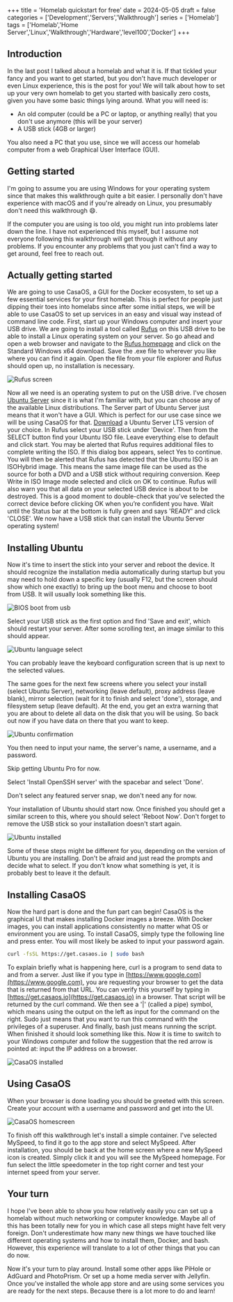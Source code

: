+++
title = 'Homelab quickstart for free'
date = 2024-05-05
draft = false
categories = ['Development','Servers','Walkthrough']
series = ['Homelab']
tags = ['Homelab','Home Server','Linux','Walkthrough','Hardware','level100','Docker']
+++

## Introduction

In the last post I talked about a homelab and what it is.
If that tickled your fancy and you want to get started, but you don't have much developer or even Linux experience, this is the post for you!
We will talk about how to set up your very own homelab to get you started with basically zero costs, given you have some basic things lying around.
What you will need is:

* An old computer (could be a PC or laptop, or anything really) that you don't use anymore (this will be your server)
* A USB stick (4GB or larger)

You also need a PC that you use, since we will access our homelab computer from a web Graphical User Interface (GUI).

## Getting started

I'm going to assume you are using Windows for your operating system since that makes this walkthrough quite a bit easier.
I personally don't have experience with macOS and if you're already on Linux, you presumably don't need this walkthrough :smile:.

If the computer you are using is too old, you might run into problems later down the line.
I have not experienced this myself, but I assume not everyone following this walkthrough will get through it without any problems.
If you encounter any problems that you just can't find a way to get around, feel free to reach out.

## Actually getting started

We are going to use CasaOS, a GUI for the Docker ecosystem, to set up a few essential services for your first homelab.
This is perfect for people just dipping their toes into homelabs since after some initial steps, we will be able to use CasaOS to set up services in an easy and visual way instead of command line code.
First, start up your Windows computer and insert your USB drive.
We are going to install a tool called [Rufus](https://rufus.ie/en/) on this USB drive to be able to install a Linux operating system on your server.
So go ahead and open a web browser and navigate to the [Rufus homepage](https://rufus.ie/en/) and click on the Standard Windows x64 download.
Save the .exe file to wherever you like where you can find it again.
Open the file from your file explorer and Rufus should open up, no installation is necessary.

![Rufus screen](/images/homelab-quickstart/rufus.png)

Now all we need is an operating system to put on the USB drive.
I've chosen [Ubuntu Server](https://ubuntu.com/download/server#release-notes) since it is what I'm familiar with, but you can choose any of the available Linux distributions.
The Server part of Ubuntu Server just means that it won't have a GUI.
Which is perfect for our use case since we will be using CasaOS for that.
[Download](https://ubuntu.com/download/server) a Ubuntu Server LTS version of your choice.
In Rufus select your USB stick under 'Device'.
Then from the SELECT button find your Ubuntu ISO file.
Leave everything else to default and click start.
You may be alerted that Rufus requires additional files to complete writing the ISO.
If this dialog box appears, select Yes to continue.
You will then be alerted that Rufus has detected that the Ubuntu ISO is an ISOHybrid image.
This means the same image file can be used as the source for both a DVD and a USB stick without requiring conversion.
Keep Write in ISO Image mode selected and click on OK to continue.
Rufus will also warn you that all data on your selected USB device is about to be destroyed.
This is a good moment to double-check that you’ve selected the correct device before clicking OK when you’re confident you have.
Wait until the Status bar at the bottom is fully green and says 'READY' and click 'CLOSE'.
We now have a USB stick that can install the Ubuntu Server operating system!

## Installing Ubuntu

Now it's time to insert the stick into your server and reboot the device.
It should recognize the installation media automatically during startup but you may need to hold down a specific key (usually F12, but the screen should show which one exactly) to bring up the boot menu and choose to boot from USB.
It will usually look something like this.

![BIOS boot from usb](/images/homelab-quickstart/boot_bios.png)

Select your USB stick as the first option and find 'Save and exit', which should restart your server.
After some scrolling text, an image similar to this should appear.

![Ubuntu language select](/images/homelab-quickstart/ubuntu_language.png)

You can probably leave the keyboard configuration screen that is up next to the selected values.

The same goes for the next few screens where you select your install (select Ubuntu Server), networking (leave default), proxy address (leave blank), mirror selection (wait for it to finish and select 'done'), storage, and filesystem setup (leave default).
At the end, you get an extra warning that you are about to delete all data on the disk that you will be using.
So back out now if you have data on there that you want to keep.

![Ubuntu confirmation](/images/homelab-quickstart/ubuntu_confirmation.png)

You then need to input your name, the server's name, a username, and a password.

Skip getting Ubuntu Pro for now.

Select 'Install OpenSSH server' with the spacebar and select 'Done'.

Don't select any featured server snap, we don't need any for now.

Your installation of Ubuntu should start now.
Once finished you should get a similar screen to this, where you should select 'Reboot Now'.
Don't forget to remove the USB stick so your installation doesn't start again.

![Ubuntu installed](/images/homelab-quickstart/ubuntu_installed.png)

Some of these steps might be different for you, depending on the version of Ubuntu you are installing.
Don't be afraid and just read the prompts and decide what to select.
If you don't know what something is yet, it is probably best to leave it the default.

## Installing CasaOS

Now the hard part is done and the fun part can begin!
CasaOS is the graphical UI that makes installing Docker images a breeze.
With Docker images, you can install applications consistently no matter what OS or environment you are using.
To install CasaOS, simply type the following line and press enter.
You will most likely be asked to input your password again.

``` bash
curl -fsSL https://get.casaos.io | sudo bash
```

To explain briefly what is happening here, curl is a program to send data to and from a server.
Just like if you type in [https://www.google.com](https://www.google.com), you are requesting your browser to get the data that is returned from that URL.
You can verify this yourself by typing in [https://get.casaos.io](https://get.casaos.io) in a browser.
That script will be returned by the curl command.
We then see a '|' (called a pipe) symbol, which means using the output on the left as input for the command on the right.
Sudo just means that you want to run this command with the privileges of a superuser.
And finally, bash just means running the script.
When finished it should look something like this.
Now it is time to switch to your Windows computer and follow the suggestion that the red arrow is pointed at: input the IP address on a browser.

![CasaOS installed](/images/homelab-quickstart/casaos_installed.png)

## Using CasaOS

When your browser is done loading you should be greeted with this screen.
Create your account with a username and password and get into the UI.

![CasaOS homescreen](/images/homelab-quickstart/casaos_homescreen.png)

To finish off this walkthrough let's install a simple container.
I've selected MySpeed, to find it go to the app store and select MySpeed.
After installation, you should be back at the home screen where a new MySpeed icon is created.
Simply click it and you will see the MySpeed homepage.
For fun select the little speedometer in the top right corner and test your internet speed from your server.

## Your turn

I hope I've been able to show you how relatively easily you can set up a homelab without much networking or computer knowledge.
Maybe all of this has been totally new for you in which case all steps might have felt very foreign.
Don't underestimate how many new things we have touched like different operating systems and how to install them, Docker, and bash.
However, this experience will translate to a lot of other things that you can do now.

Now it's your turn to play around.
Install some other apps like PiHole or AdGuard and PhotoPrism.
Or set up a home media server with Jellyfin.
Once you've installed the whole app store and are using some services you are ready for the next steps.
Because there is a lot more to do and learn!
